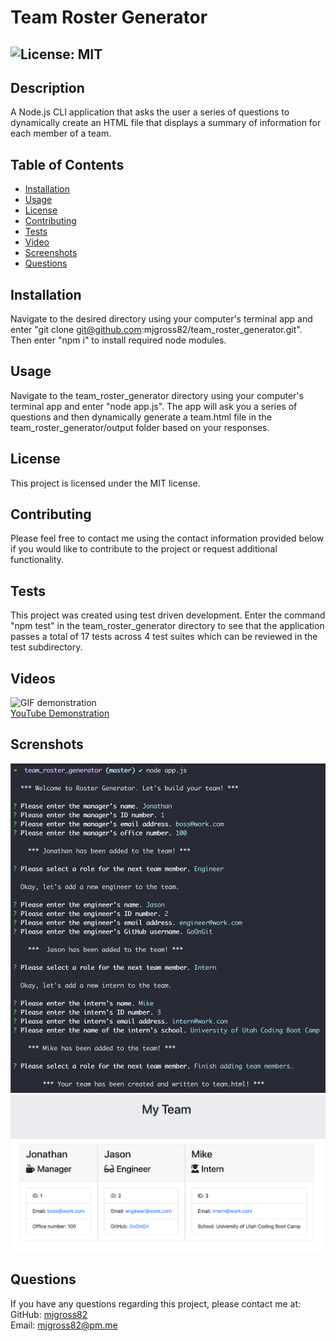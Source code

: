 
  # Team Roster Generator  
  ##  ![License: MIT](https://img.shields.io/badge/License-MIT-informational?style=for-the-badge&logo=appveyor.svg)  
  ## Description  
  A Node.js CLI application that asks the user a series of questions to dynamically create an HTML file that displays a summary of information for each member of a team.  
  ## Table of Contents  
  * [Installation](#installation)  
  * [Usage](#usage)  
  * [License](#license)  
  * [Contributing](#contributing)  
  * [Tests](#tests)  
  * [Video](#video)  
  * [Screenshots](#screenshots)  
  * [Questions](#questions)  
  ## Installation  
  Navigate to the desired directory using your computer's terminal app and enter "git clone git@github.com:mjgross82/team_roster_generator.git". Then enter "npm i" to install required node modules.  
  ## Usage  
  Navigate to the team_roster_generator directory using your computer's terminal app and enter "node app.js". The app will ask you a series of questions and then dynamically generate a team.html file in the team_roster_generator/output folder based on your responses.  
  ## License  
  This project is licensed under the MIT license.  
  ## Contributing  
  Please feel free to contact me using the contact information provided below if you would like to contribute to the project or request additional functionality.  
  ## Tests  
  This project was created using test driven development. Enter the command "npm test" in the team_roster_generator directory to see that the application passes a total of 17 tests across 4 test suites which can be reviewed in the test subdirectory.  
  ## Videos  
  ![GIF demonstration](./assets/demo.gif)  
  [YouTube Demonstration](https://youtu.be/R1IvgRLmuYI)  
  ## Screnshots  
  ![Command Line Interface App screenshot](./assets/terminalSS.png)  
  ![Sample HTML screenshot](./assets/htmlSS.png)  
  ## Questions  
  If you have any questions regarding this project, please contact me at:  
  GitHub: [mjgross82](https://github.com/mjgross82)  
  Email: [mjgross82@pm.me](mailto:mjgross82@pm.me)
  